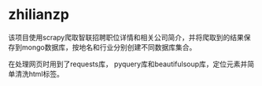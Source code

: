 # zhilianzp

该项目使用scrapy爬取智联招聘职位详情和相关公司简介，并将爬取到的结果保存到mongo数据库，按地名和行业分别创建不同数据库集合。

在处理网页时用到了requests库， pyquery库和beautifulsoup库，定位元素并简单清洗html标签。
